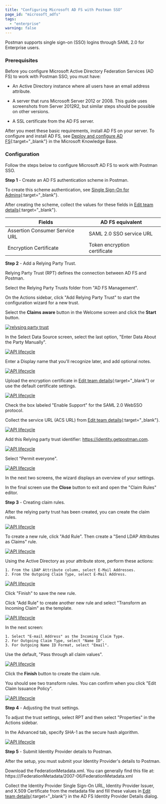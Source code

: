 ```yaml
---
title: "Configuring Microsoft AD FS with Postman SSO"
page_id: "microsoft_adfs"
tags: 
  - "enterprise"
warning: false
---
```



Postman supports single sign-on (SSO) logins through SAML 2.0 for Enterprise users.

### Prerequisites

Before you configure Microsoft Active Directory Federation Services (AD FS) to work with Postman SSO, you must have:

* An Active Directory instance where all users have an email address attribute.

* A server that runs Microsoft Server 2012 or 2008. This guide uses screenshots from Server 2012R2,
but similar steps should be possible on other versions.

* A SSL certificate from the AD FS server.

After you meet these basic requirements, install AD FS on your server. To configure and install AD FS, see [Deploy and configure AD FS](https://msdn.microsoft.com/en-us/library/gg188612.aspx){:target="_blank"} in the Microsoft Knowledge Base.

### Configuration

Follow the steps below to configure Microsoft AD FS to work with Postman SSO.

**Step 1** - Create an AD FS authentication scheme in Postman.

To create this scheme authentication, see [Single Sign-On for Admins](https://elispostman.github.io/docs/v6/enterprise/sso/admin_sso){:target="_blank"}.

After creating the scheme, collect the values for these fields in [Edit team details](https://app.getpostman.com/dashboard/teams){:target="_blank"}.

| Fields  |   AD FS equivalent  |  |
| ---   |   ---     | ---   |
| Assertion Consumer Service URL   |  SAML 2.0 SSO service URL    | |
| Encryption Certificate   |   Token encryption certificate    | |

**Step 2** - Add a Relying Party Trust.

Relying Party Trust (RPT) defines the connection between AD FS and Postman.

Select the Relying Party Trusts folder from "AD FS Management".

On the Actions sidebar, click "Add Relying Party Trust" to start the configuration wizard for a new trust. 

Select the **Claims aware** button in the Welcome screen and click the **Start** button.

[![relysing party trust](https://s3.amazonaws.com/postman-static-getpostman-com/postman-docs/ENT-Relying-Party-Trust.png)](https://s3.amazonaws.com/postman-static-getpostman-com/postman-docs/ENT-Relying-Party-Trust.png)

In the Select Data Source screen, select the last option, "Enter Data About the Party Manually".

[![API lifecycle](https://s3.amazonaws.com/postman-static-getpostman-com/postman-docs/ENT-Enter-Data-About-Party-Manually.jpeg)](https://s3.amazonaws.com/postman-static-getpostman-com/postman-docs/ENT-Enter-Data-About-Party-Manually.jpeg)

Enter a Display name that you'll recognize later, and add optional notes.

[![API lifecycle](https://s3.amazonaws.com/postman-static-getpostman-com/postman-docs/ENT-display-name.jpeg)](https://s3.amazonaws.com/postman-static-getpostman-com/postman-docs/ENT-display-name.jpeg)

Upload the encryption certificate in [Edit team details](https://app.getpostman.com/dashboard/teams){:target="_blank"} or use the default certificate settings.

[![API lifecycle](https://s3.amazonaws.com/postman-static-getpostman-com/postman-docs/ENT-configure-cert.jpeg)](https://s3.amazonaws.com/postman-static-getpostman-com/postman-docs/ENT-configure-cert.jpeg)

Check the box labeled "Enable Support" for the SAML 2.0 WebSSO protocol. 

Collect the service URL (ACS URL) from [Edit team details](https://app.getpostman.com/dashboard/teams){:target="_blank"}.

[![API lifecycle](https://s3.amazonaws.com/postman-static-getpostman-com/postman-docs/ENT-ACS-URL.jpeg)](https://s3.amazonaws.com/postman-static-getpostman-com/postman-docs/ENT-ACS-URL.jpeg)

Add this Relying party trust identifier: https://identity.getpostman.com.

[![API lifecycle](https://s3.amazonaws.com/postman-static-getpostman-com/postman-docs/ENT-Relying-party-trust-identifier.jpeg)](https://s3.amazonaws.com/postman-static-getpostman-com/postman-docs/ENT-Relying-party-trust-identifier.jpeg)

Select "Permit everyone".

[![API lifecycle](https://s3.amazonaws.com/postman-static-getpostman-com/postman-docs/ENT-Permit-everyone.jpeg)](https://s3.amazonaws.com/postman-static-getpostman-com/postman-docs/ENT-Permit-everyone.jpeg)

In the next two screens, the wizard displays an overview of your settings. 

In the final screen use the **Close** button to exit and open the "Claim Rules" editor.

**Step 3** - Creating claim rules.

After the relying party trust has been created, you can create the claim rules.

[![API lifecycle](https://s3.amazonaws.com/postman-static-getpostman-com/postman-docs/ENT-claim-rules.jpeg)](https://s3.amazonaws.com/postman-static-getpostman-com/postman-docs/ENT-claim-rules.jpeg)

To create a new rule, click "Add Rule". Then create a "Send LDAP Attributes as Claims" rule.

[![API lifecycle](https://s3.amazonaws.com/postman-static-getpostman-com/postman-docs/ENT-Add-Rule.jpeg)](https://s3.amazonaws.com/postman-static-getpostman-com/postman-docs/ENT-Add-Rule.jpeg)

Using the Active Directory as your attribute store, perform these actions: 

    1. From the LDAP Attribute column, select E-Mail Addresses.
    2. From the Outgoing Claim Type, select E-Mail Address.
    
[![API lifecycle](https://s3.amazonaws.com/postman-static-getpostman-com/postman-docs/ENT-Active-Directory.jpeg)](https://s3.amazonaws.com/postman-static-getpostman-com/postman-docs/ENT-Active-Directory.jpeg)

Click "Finish" to save the new rule.

Click "Add Rule" to create another new rule and select "Transform an Incoming Claim" as the template.

[![API lifecycle](https://s3.amazonaws.com/postman-static-getpostman-com/postman-docs/ENT-Transform-Incoming-Claim.jpeg)](https://s3.amazonaws.com/postman-static-getpostman-com/postman-docs/ENT-Transform-Incoming-Claim.jpeg)

In the next screen:

    1. Select "E-mail Address" as the Incoming Claim Type.
    2. For Outgoing Claim Type, select "Name ID". 
    3. For Outgoing Name ID Format, select "Email". 

Use the default, "Pass through all claim values".

[![API lifecycle](https://s3.amazonaws.com/postman-static-getpostman-com/postman-docs/ENT-Pass-through-all-claim-values.jpeg)](https://s3.amazonaws.com/postman-static-getpostman-com/postman-docs/ENT-Pass-through-all-claim-values.jpeg)

Click the **Finish** button to create the claim rule.

You should see two transform rules. You can confirm when you click "Edit Claim Issuance Policy".

[![API lifecycle](https://s3.amazonaws.com/postman-static-getpostman-com/postman-docs/ENT-Edit-Claim-Issuance-Policy.jpeg)](https://s3.amazonaws.com/postman-static-getpostman-com/postman-docs/ENT-Edit-Claim-Issuance-Policy.jpeg)

**Step 4** - Adjusting the trust settings.

To adjust the trust settings, select RPT and then select "Properties" in the Actions sidebar.

In the Advanced tab, specify SHA-1 as the secure hash algorithm.

[![API lifecycle](https://s3.amazonaws.com/postman-static-getpostman-com/postman-docs/ENT-Adjusting-trust-settings.jpeg)](https://s3.amazonaws.com/postman-static-getpostman-com/postman-docs/ENT-Adjusting-trust-settings.jpeg)

**Step 5** - Submit Identity Provider details to Postman.

After the setup, you must submit your Identity Provider's details to Postman.

Download the FederationMetadata.xml. You can generally find this file at: https://<Federation Service name>/FederationMetadata/2007-06/FederationMetadata.xml

Collect the Identity Provider Single Sign-On URL, Identity Provider Issuer, and X.509 Certificate from the metadata file and fill these values in [Edit team details](https://app.getpostman.com/dashboard/teams){:target="_blank"} in the AD FS Identity Provider Details dialog.



